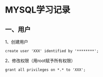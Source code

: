 # MYSQL学习记录
## 一、用户
1、创建用户
```
create user 'XXX' identified by '********';
```
2、修改权限（用root赋予所有权限）
```
grant all privileges on *.* to 'XXX';
```
